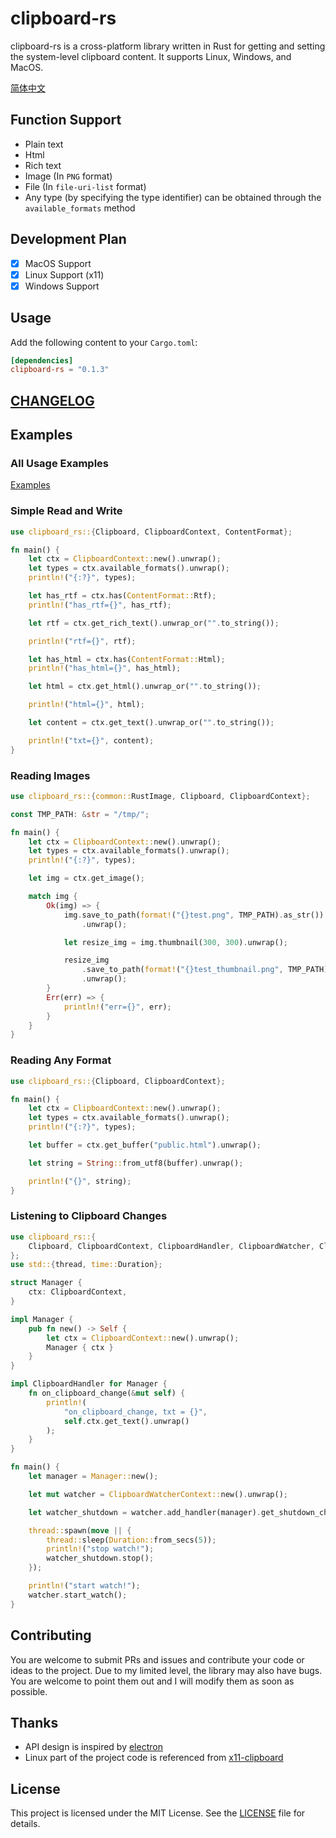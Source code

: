 # clipboard-rs

clipboard-rs is a cross-platform library written in Rust for getting and setting the system-level clipboard content. It supports Linux, Windows, and MacOS.

[简体中文](README_ZH.md)

## Function Support

- Plain text
- Html
- Rich text
- Image (In `PNG` format)
- File (In `file-uri-list` format)
- Any type (by specifying the type identifier) can be obtained through the `available_formats` method

## Development Plan

- [x] MacOS Support
- [x] Linux Support (x11)
- [x] Windows Support

## Usage

Add the following content to your `Cargo.toml`:

```toml
[dependencies]
clipboard-rs = "0.1.3"
```

## [CHANGELOG](CHANGELOG.md)

## Examples

### All Usage Examples

[Examples](examples)

### Simple Read and Write

```rust
use clipboard_rs::{Clipboard, ClipboardContext, ContentFormat};

fn main() {
	let ctx = ClipboardContext::new().unwrap();
	let types = ctx.available_formats().unwrap();
	println!("{:?}", types);

	let has_rtf = ctx.has(ContentFormat::Rtf);
	println!("has_rtf={}", has_rtf);

	let rtf = ctx.get_rich_text().unwrap_or("".to_string());

	println!("rtf={}", rtf);

	let has_html = ctx.has(ContentFormat::Html);
	println!("has_html={}", has_html);

	let html = ctx.get_html().unwrap_or("".to_string());

	println!("html={}", html);

	let content = ctx.get_text().unwrap_or("".to_string());

	println!("txt={}", content);
}

```

### Reading Images

```rust
use clipboard_rs::{common::RustImage, Clipboard, ClipboardContext};

const TMP_PATH: &str = "/tmp/";

fn main() {
	let ctx = ClipboardContext::new().unwrap();
	let types = ctx.available_formats().unwrap();
	println!("{:?}", types);

	let img = ctx.get_image();

	match img {
		Ok(img) => {
			img.save_to_path(format!("{}test.png", TMP_PATH).as_str())
				.unwrap();

			let resize_img = img.thumbnail(300, 300).unwrap();

			resize_img
				.save_to_path(format!("{}test_thumbnail.png", TMP_PATH).as_str())
				.unwrap();
		}
		Err(err) => {
			println!("err={}", err);
		}
	}
}

```

### Reading Any Format

```rust
use clipboard_rs::{Clipboard, ClipboardContext};

fn main() {
    let ctx = ClipboardContext::new().unwrap();
    let types = ctx.available_formats().unwrap();
    println!("{:?}", types);

    let buffer = ctx.get_buffer("public.html").unwrap();

    let string = String::from_utf8(buffer).unwrap();

    println!("{}", string);
}

```

### Listening to Clipboard Changes

```rust
use clipboard_rs::{
	Clipboard, ClipboardContext, ClipboardHandler, ClipboardWatcher, ClipboardWatcherContext,
};
use std::{thread, time::Duration};

struct Manager {
	ctx: ClipboardContext,
}

impl Manager {
	pub fn new() -> Self {
		let ctx = ClipboardContext::new().unwrap();
		Manager { ctx }
	}
}

impl ClipboardHandler for Manager {
	fn on_clipboard_change(&mut self) {
		println!(
			"on_clipboard_change, txt = {}",
			self.ctx.get_text().unwrap()
		);
	}
}

fn main() {
	let manager = Manager::new();

	let mut watcher = ClipboardWatcherContext::new().unwrap();

	let watcher_shutdown = watcher.add_handler(manager).get_shutdown_channel();

	thread::spawn(move || {
		thread::sleep(Duration::from_secs(5));
		println!("stop watch!");
		watcher_shutdown.stop();
	});

	println!("start watch!");
	watcher.start_watch();
}


```

## Contributing

You are welcome to submit PRs and issues and contribute your code or ideas to the project. Due to my limited level, the library may also have bugs. You are welcome to point them out and I will modify them as soon as possible.

## Thanks

- API design is inspired by [electron](https://www.electronjs.org/zh/docs/latest/api/clipboard)
- Linux part of the project code is referenced from [x11-clipboard](https://github.com/quininer/x11-clipboard/tree/master)

## License

This project is licensed under the MIT License. See the [LICENSE](LICENSE) file for details.
